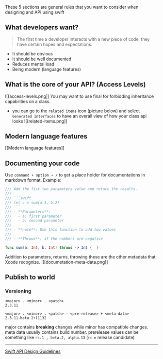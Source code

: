 These 5 sections are general rules that you want to consider when designing and API using swift
## What developers want?
> The first time a developer interacts with a new piece of code, they have certain hopes and expectations.

* It should be obvious
* It should be well documented
* Reduces mental load
* Being modern (language features)
## What is the core of your API? (Access Levels)
![[access-levels.png]]
You may want to use final for forbidding inheritance capabilities on a class.
* you can go to the `related items` icon (picture below) and select `Generated Interfaces` to have an overall view of how your class api looks
![[related-items.png]]
## Modern language features
[[Modern language features]]
## Documenting your code
Use `command + option + /` to get a place holder for documentations in markdown format.
Example:
```Swift
/// Add the fist two parameters value and return the results.
///
/// ```swift
/// let c = sum(a:1, b:2)
/// ```
/// - **Parameters**:
///   - a: first parameter
///   - b: second parameter
///
/// - **note**: Use this function to add two values
///
/// - **Throws**: if the numbers are negative

func sum(a: Int, b: Int) throws -> Int {  }
```
Addition to parameters, returns, throwing these are the other metadata that Xcode recognize.
![[documetation-meta-data.png]]

## Publish to world
### Versioning
```
<major> . <minor> . <patch>
2.3.11

<major> . <minor> . <patch> - <pre-release> + <meta-data>
2.3.11-beta.2+11132
```
major contains **breaking** changes while minor has compatible changes.
meta data usually contains build number.
prerelease values can be something like `rc.1 , beta.2, alpha.13` (`rc` = release candidate)

<hr>

[Swift API Design Guidelines](https://www.swift.org/documentation/api-design-guidelines/#argument-labels)

